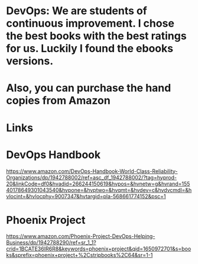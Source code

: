 # DevOps: We are students of continuous improvement. I chose the best books with the best ratings for us. Luckily I found the ebooks versions.

# Also, you can purchase the hand copies from Amazon 

# Links 

# DevOps Handbook

https://www.amazon.com/DevOps-Handbook-World-Class-Reliability-Organizations/dp/1942788002/ref=asc_df_1942788002/?tag=hyprod-20&linkCode=df0&hvadid=266244150619&hvpos=&hvnetw=g&hvrand=15540178649301043540&hvpone=&hvptwo=&hvqmt=&hvdev=c&hvdvcmdl=&hvlocint=&hvlocphy=9007347&hvtargid=pla-568661774152&psc=1

# Phoenix Project 

https://www.amazon.com/Phoenix-Project-DevOps-Helping-Business/dp/1942788290/ref=sr_1_1?crid=1BCATE36IR6R8&keywords=phoenix+project&qid=1650972701&s=books&sprefix=phoenix+project+%2Cstripbooks%2C64&sr=1-1
